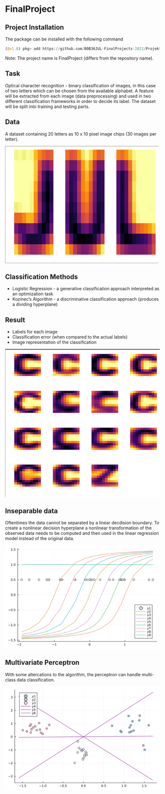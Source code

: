 # FinalProject

## Project Installation

The package can be installed with the following command
```julia
(@v1.8) pkg> add https://github.com/B0B36JUL-FinalProjects-2022/Projekt_korladia.git
```
Note: The project name is FinalProject (differs from the repository name).


## Task
Optical character recognition - binary classification of images, in this case of two letters which can be chosen from the available alphabet. A feature will be extracted from each image (data preprocessing) and used in two different classification frameworks in order to decide its label. The dataset will be split into training and testing parts.

## Data
A dataset containing 20 letters as 10 x 10 pixel image chips (30 images per letter).
<p align="left">
 <img src="pics/jul.png" width=500 height=380/>
</p>

## Classification Methods
- Logistic Regression - a generative classification approach interpreted as an optimization task
- Kozinec’s Algorithm - a discriminative classification approach (produces a dividing hyperplane)

## Result
- Labels for each image 
- Classification error (when compared to the actual labels) 
- Image representation of the classification
<p align="left">
 <img src="pics/class_CZ.png" width=600 height=480/>
</p>

## Inseparable data
Oftentimes the data cannot be separated by a linear decdision boundary. To create a nonlinear decision hyperplane a nonlinear transformation of the observed data needs to be computed and then used in the linear regression model instead of the original data.
<p align="left">
 <img src="pics/dim_lift.png"/>
</p>

## Multivariate Perceptron
With some altercations to the algorithm, the perceptron can handle multi-class data classification.
<p align="left">
 <img src="pics/multivar.png"/>
</p>